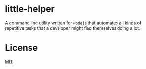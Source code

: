 little-helper
=============

A command line utility written for `Nodejs` that automates all kinds of
repetitive tasks that a developer might find themselves doing a lot.

License
=======
[MIT](https://github.com/RickEyre/little-helper/blob/master/LICENSE)
